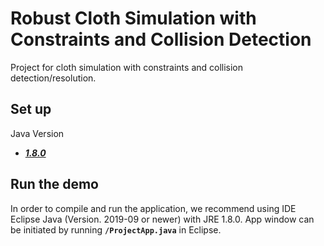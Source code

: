 # Robust Cloth Simulation with Constraints and Collision Detection
Project for cloth simulation with constraints and collision detection/resolution.

## Set up

Java Version

+ ***[1.8.0](https://java.com/en/download/manual.jsp)***


## Run the demo

In order to compile and run the application, we recommend using IDE Eclipse Java (Version. 2019-09 or newer) with JRE 1.8.0.
App window can be initiated by running **`/ProjectApp.java`** in Eclipse.
